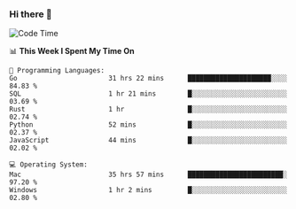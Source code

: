 ### Hi there 👋

<!--
**CrazyCollin/crazycollin** is a ✨ _special_ ✨ repository because its `README.md` (this file) appears on your GitHub profile.

Here are some ideas to get you started:

- 🔭 I’m currently working on ...
- 🌱 I’m currently learning ...
- 👯 I’m looking to collaborate on ...
- 🤔 I’m looking for help with ...
- 💬 Ask me about ...
- 📫 How to reach me: ...
- 😄 Pronouns: ...
- ⚡ Fun fact: ...
-->

<!--START_SECTION:waka-->
![Code Time](http://img.shields.io/badge/Code%20Time-2%2C534%20hrs%2040%20mins-blue)

📊 **This Week I Spent My Time On** 

```text
💬 Programming Languages: 
Go                       31 hrs 22 mins      █████████████████████░░░░   84.83 % 
SQL                      1 hr 21 mins        █░░░░░░░░░░░░░░░░░░░░░░░░   03.69 % 
Rust                     1 hr                █░░░░░░░░░░░░░░░░░░░░░░░░   02.74 % 
Python                   52 mins             █░░░░░░░░░░░░░░░░░░░░░░░░   02.37 % 
JavaScript               44 mins             █░░░░░░░░░░░░░░░░░░░░░░░░   02.02 % 

💻 Operating System: 
Mac                      35 hrs 57 mins      ████████████████████████░   97.20 % 
Windows                  1 hr 2 mins         █░░░░░░░░░░░░░░░░░░░░░░░░   02.80 % 
```


<!--END_SECTION:waka-->
